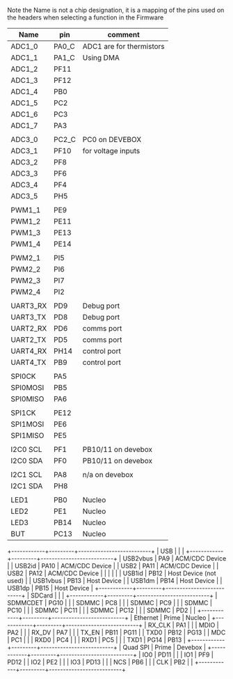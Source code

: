 Note the Name is not a chip designation, it is a mapping of the
pins used on the headers when selecting a function in the Firmware


| Name       | pin     | comment                  |
| ---------- | ------- | ------------------------ |
| ADC1_0     | PA0_C   | ADC1 are for thermistors |
| ADC1_1     | PA1_C   | Using DMA                |
| ADC1_2     | PF11    |                          |
| ADC1_3     | PF12    |                          |
| ADC1_4     | PB0     |                          |
| ADC1_5     | PC2     |                          |
| ADC1_6     | PC3     |                          |
| ADC1_7     | PA3     |                          |
|            |         |                          |
| ADC3_0     | PC2_C   | PC0 on DEVEBOX           |
| ADC3_1     | PF10    | for voltage inputs       |
| ADC3_2     | PF8     |                          |
| ADC3_3     | PF6     |                          |
| ADC3_4     | PF4     |                          |
| ADC3_5     | PH5     |                          |
|            |         |                          |
| PWM1_1     | PE9     |                          |
| PWM1_2     | PE11    |                          |
| PWM1_3     | PE13    |                          |
| PWM1_4     | PE14    |                          |
|            |         |                          |
| PWM2_1     | PI5     |                          |
| PWM2_2     | PI6     |                          |
| PWM2_3     | PI7     |                          |
| PWM2_4     | PI2     |                          |
|            |         |                          |
| UART3_RX   | PD9     | Debug port               |
| UART3_TX   | PD8     | Debug port               |
| UART2_RX   | PD6     | comms port               |
| UART2_TX   | PD5     | comms port               |
| UART4_RX   | PH14    | control port             |
| UART4_TX   | PB9     | control port             |
|            |         |                          |
| SPI0CK     | PA5     |                          |
| SPI0MOSI   | PB5     |                          |
| SPI0MISO   | PA6     |                          |
|            |         |                          |
| SPI1CK     | PE12    |                          |
| SPI1MOSI   | PE6     |                          |
| SPI1MISO   | PE5     |                          |
|            |         |                          |
| I2C0 SCL   | PF1     | PB10/11 on devebox       |
| I2C0 SDA   | PF0     | PB10/11 on devebox       |
|            |         |                          |
| I2C1 SCL   | PA8     | n/a on devebox           |
| I2C1 SDA   | PH8     |                          |
|            |         |                          |
| LED1       | PB0     | Nucleo                   |
| LED2       | PE1     | Nucleo                   |
| LED3       | PB14    | Nucleo                   |
| BUT        | PC13    | Nucleo                   |
+------------+---------+--------------------------+
| USB        |         |                          |
+------------+---------+--------------------------+
| USB2vbus   | PA9     | ACM/CDC Device           |
| USB2id     | PA10    | ACM/CDC Device           |
| USB2       | PA11    | ACM/CDC Device           |
| USB2       | PA12    | ACM/CDC Device           |
|            |         |                          |
| USB1id     | PB12    | Host Device (not used)   |
| USB1vbus   | PB13    | Host Device              |
| USB1dm     | PB14    | Host Device              |
| USB1dp     | PB15    | Host Device              |
+------------+---------+--------------------------+
| SDCard     |         |                          |
+------------+---------+--------------------------+
| SDMMCDET   | PG10    |                          |
| SDMMC      | PC8     |                          |
| SDMMC      | PC9     |                          |
| SDMMC      | PC10    |                          |
| SDMMC      | PC11    |                          |
| SDMMC      | PC12    |                          |
| SDMMC      | PD2     |                          |
+------------+---------+--------------------------+
| Ethernet   | Prime   | Nucleo                   |
+------------+---------+--------------------------+
| RX_CLK     | PA1     |                          |
| MDIO       | PA2     |                          |
| RX_DV      | PA7     |                          |
| TX_EN      | PB11    | PG11                     |
| TXD0       | PB12    | PG13                     |
| MDC        | PC1     |                          |
| RXD0       | PC4     |                          |
| RXD1       | PC5     |                          |
| TXD1       | PG14    | PB13                     |
+------------+---------+--------------------------+
| Quad SPI   | Prime   | Devebox                  |
+------------+---------+--------------------------+
| IO0        | PD11    |                          |
| IO1        | PF9     | PD12                     |
| IO2        | PE2     |                          |
| IO3        | PD13    |                          |
| NCS        | PB6     |                          |
| CLK        | PB2     |                          |
+------------+---------+--------------------------+
